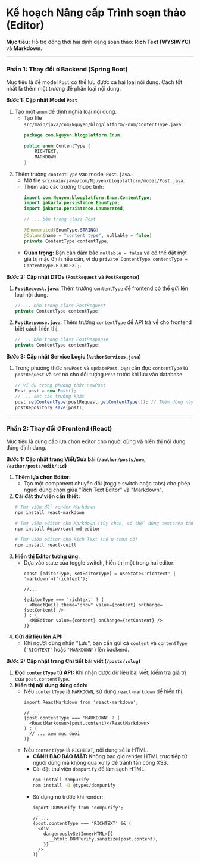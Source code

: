 # Kế hoạch Nâng cấp Trình soạn thảo (Editor)

**Mục tiêu:** Hỗ trợ đồng thời hai định dạng soạn thảo: **Rich Text (WYSIWYG)** và **Markdown**.

---

### Phần 1: Thay đổi ở Backend (Spring Boot)

Mục tiêu là để model `Post` có thể lưu được cả hai loại nội dung. Cách tốt nhất là thêm một trường để phân loại nội dung.

**Bước 1: Cập nhật Model `Post`**

1.  Tạo một `enum` để định nghĩa loại nội dung.
    *   Tạo file `src/main/java/com/Nguyen/blogplatform/Enum/ContentType.java`:
        ```java
        package com.Nguyen.blogplatform.Enum;

        public enum ContentType {
            RICHTEXT,
            MARKDOWN
        }
        ```
2.  Thêm trường `contentType` vào model `Post.java`.
    *   Mở file `src/main/java/com/Nguyen/blogplatform/model/Post.java`.
    *   Thêm vào các trường thuộc tính:
        ```java
        import com.Nguyen.blogplatform.Enum.ContentType;
        import jakarta.persistence.EnumType;
        import jakarta.persistence.Enumerated;

        // ... bên trong class Post

        @Enumerated(EnumType.STRING)
        @Column(name = "content_type", nullable = false)
        private ContentType contentType;
        ```
    *   **Quan trọng:** Bạn cần đảm bảo `nullable = false` và có thể đặt một giá trị mặc định nếu cần, ví dụ `private ContentType contentType = ContentType.RICHTEXT;`.

**Bước 2: Cập nhật DTOs (`PostRequest` và `PostResponse`)**

1.  **`PostRequest.java`**: Thêm trường `contentType` để frontend có thể gửi lên loại nội dung.
    ```java
    // ... bên trong class PostRequest
    private ContentType contentType;
    ```
2.  **`PostResponse.java`**: Thêm trường `contentType` để API trả về cho frontend biết cách hiển thị.
    ```java
    // ... bên trong class PostResponse
    private ContentType contentType;
    ```

**Bước 3: Cập nhật Service Logic (`AuthorServices.java`)**

1.  Trong phương thức `newPost` và `updatePost`, bạn cần đọc `contentType` từ `postRequest` và set nó cho đối tượng `Post` trước khi lưu vào database.
    ```java
    // Ví dụ trong phương thức newPost
    Post post = new Post();
    // ... set các trường khác
    post.setContentType(postRequest.getContentType()); // Thêm dòng này
    postRepository.save(post);
    ```

---

### Phần 2: Thay đổi ở Frontend (React)

Mục tiêu là cung cấp lựa chọn editor cho người dùng và hiển thị nội dung đúng định dạng.

**Bước 1: Cập nhật trang Viết/Sửa bài (`/author/posts/new`, `/author/posts/edit/:id`)**

1.  **Thêm lựa chọn Editor:**
    *   Tạo một component chuyển đổi (toggle switch hoặc tabs) cho phép người dùng chọn giữa "Rich Text Editor" và "Markdown".
2.  **Cài đặt thư viện cần thiết:**
    ```bash
    # Thư viện để render Markdown
    npm install react-markdown

    # Thư viện editor cho Markdown (tùy chọn, có thể dùng textarea thường)
    npm install @uiw/react-md-editor

    # Thư viện editor cho Rich Text (nếu chưa có)
    npm install react-quill
    ```
3.  **Hiển thị Editor tương ứng:**
    *   Dựa vào state của toggle switch, hiển thị một trong hai editor:
        ```tsx
        const [editorType, setEditorType] = useState<'richtext' | 'markdown'>('richtext');

        //...

        {editorType === 'richtext' ? (
          <ReactQuill theme="snow" value={content} onChange={setContent} />
        ) : (
          <MDEditor value={content} onChange={setContent} />
        )}
        ```
4.  **Gửi dữ liệu lên API:**
    *   Khi người dùng nhấn "Lưu", bạn cần gửi cả `content` và `contentType` (`'RICHTEXT'` hoặc `'MARKDOWN'`) lên backend.

**Bước 2: Cập nhật trang Chi tiết bài viết (`/posts/:slug`)**

1.  **Đọc `contentType` từ API:** Khi nhận được dữ liệu bài viết, kiểm tra giá trị của `post.contentType`.
2.  **Hiển thị nội dung đúng cách:**
    *   Nếu `contentType` là `MARKDOWN`, sử dụng `react-markdown` để hiển thị.
        ```tsx
        import ReactMarkdown from 'react-markdown';

        // ...
        {post.contentType === 'MARKDOWN' ? (
          <ReactMarkdown>{post.content}</ReactMarkdown>
        ) : (
          // ... xem mục dưới
        )}
        ```
    *   Nếu `contentType` là `RICHTEXT`, nội dung sẽ là HTML.
        *   **CẢNH BÁO BẢO MẬT:** Không bao giờ render HTML trực tiếp từ người dùng mà không qua xử lý để tránh tấn công XSS.
        *   Cài đặt thư viện `dompurify` để làm sạch HTML:
            ```bash
            npm install dompurify
            npm install -D @types/dompurify
            ```
        *   Sử dụng nó trước khi render:
            ```tsx
            import DOMPurify from 'dompurify';

            // ...
            {post.contentType === 'RICHTEXT' && (
              <div
                dangerouslySetInnerHTML={{
                  __html: DOMPurify.sanitize(post.content),
                }}
              />
            )}
            ```
